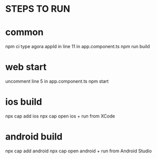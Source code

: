 # STEPS TO RUN

# common
npm ci
type agora appId in line 11 in app.component.ts
npm run build

# web start
uncomment line 5 in app.component.ts
npm start

# ios build
npx cap add ios
npx cap open ios + run from XCode

# android build
npx cap add android
npx cap open android + run from Android Studio
